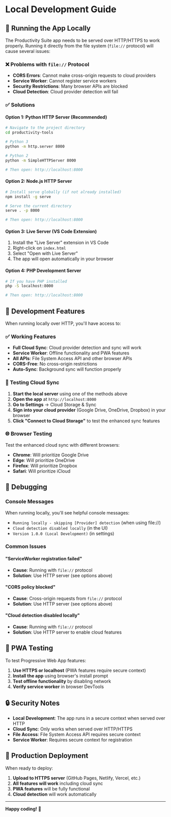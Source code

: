 # Local Development Guide

## 🚀 Running the App Locally

The Productivity Suite app needs to be served over HTTP/HTTPS to work properly. Running it directly from the file system (`file://` protocol) will cause several issues:

### ❌ Problems with `file://` Protocol
- **CORS Errors**: Cannot make cross-origin requests to cloud providers
- **Service Worker**: Cannot register service workers
- **Security Restrictions**: Many browser APIs are blocked
- **Cloud Detection**: Cloud provider detection will fail

### ✅ Solutions

#### Option 1: Python HTTP Server (Recommended)
```bash
# Navigate to the project directory
cd productivity-tools

# Python 3
python -m http.server 8000

# Python 2
python -m SimpleHTTPServer 8000

# Then open: http://localhost:8000
```

#### Option 2: Node.js HTTP Server
```bash
# Install serve globally (if not already installed)
npm install -g serve

# Serve the current directory
serve . -p 8000

# Then open: http://localhost:8000
```

#### Option 3: Live Server (VS Code Extension)
1. Install the "Live Server" extension in VS Code
2. Right-click on `index.html`
3. Select "Open with Live Server"
4. The app will open automatically in your browser

#### Option 4: PHP Development Server
```bash
# If you have PHP installed
php -S localhost:8000

# Then open: http://localhost:8000
```

## 🔧 Development Features

When running locally over HTTP, you'll have access to:

### ✅ Working Features
- **Full Cloud Sync**: Cloud provider detection and sync will work
- **Service Worker**: Offline functionality and PWA features
- **All APIs**: File System Access API and other browser APIs
- **CORS-Free**: No cross-origin restrictions
- **Auto-Sync**: Background sync will function properly

### 🧪 Testing Cloud Sync

1. **Start the local server** using one of the methods above
2. **Open the app** at `http://localhost:8000`
3. **Go to Settings** → Cloud Storage & Sync
4. **Sign into your cloud provider** (Google Drive, OneDrive, Dropbox) in your browser
5. **Click "Connect to Cloud Storage"** to test the enhanced sync features

### 🌐 Browser Testing

Test the enhanced cloud sync with different browsers:

- **Chrome**: Will prioritize Google Drive
- **Edge**: Will prioritize OneDrive  
- **Firefox**: Will prioritize Dropbox
- **Safari**: Will prioritize iCloud

## 🐛 Debugging

### Console Messages
When running locally, you'll see helpful console messages:
- `Running locally - skipping [Provider] detection` (when using file://)
- `Cloud detection disabled locally` (in the UI)
- `Version 1.0.0 (Local Development)` (in settings)

### Common Issues

#### "ServiceWorker registration failed"
- **Cause**: Running with `file://` protocol
- **Solution**: Use HTTP server (see options above)

#### "CORS policy blocked"
- **Cause**: Cross-origin requests from `file://` protocol
- **Solution**: Use HTTP server (see options above)

#### "Cloud detection disabled locally"
- **Cause**: Running with `file://` protocol
- **Solution**: Use HTTP server to enable cloud features

## 📱 PWA Testing

To test Progressive Web App features:

1. **Use HTTPS or localhost** (PWA features require secure context)
2. **Install the app** using browser's install prompt
3. **Test offline functionality** by disabling network
4. **Verify service worker** in browser DevTools

## 🔒 Security Notes

- **Local Development**: The app runs in a secure context when served over HTTP
- **Cloud Sync**: Only works when served over HTTP/HTTPS
- **File Access**: File System Access API requires secure context
- **Service Worker**: Requires secure context for registration

## 🚀 Production Deployment

When ready to deploy:

1. **Upload to HTTPS server** (GitHub Pages, Netlify, Vercel, etc.)
2. **All features will work** including cloud sync
3. **PWA features** will be fully functional
4. **Cloud detection** will work automatically

---

**Happy coding!** 🎉
